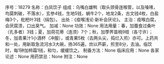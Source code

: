 序号：18279
名称：白凤饮子
组成：乌嘴白雄鸭（取头颈骨连喉管，以及嗓嗉，均莫刺破，不落水），玄参4钱，生地5钱，蜗牛2个，地龙2条，古文钱4枚，白盐梅3个，枇杷叶3钱（绢包）。
出处：《疫喉浅论·新补会厌论》。
主治：疫喉白腐，会厌腐溃，口出臭气。
加减：None
功效：None
用法用量：春，加蚕食过桑叶（孔多者）3钱；夏，加荷花蒂（连须）7个；秋，加荸荠苗梢9枝（各寸许）；冬，加青果汁1小酒杯（冲服），或青果5枚（去两头尖，捣烂入煎）亦可。上药共和一处，用新取急流河水3大碗，扬365遍，炊以芦薪，煎至8分，去油。临饮时，每1钟加柿霜1钱，和匀，缓缓饮之。
制备方法：None
临床应用：None
各家论述：None
用药禁忌：None
附注：None
